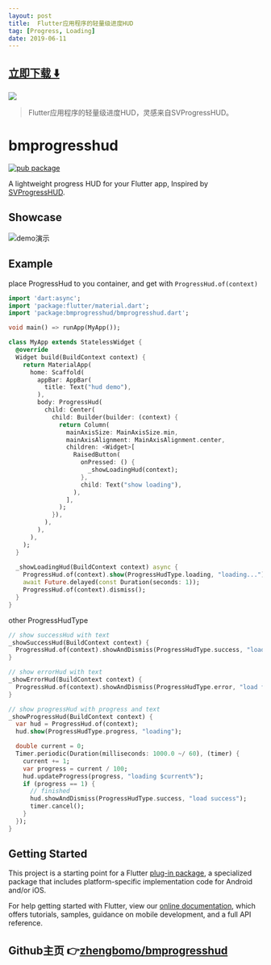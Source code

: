 ```yaml
---
layout: post
title:  Flutter应用程序的轻量级进度HUD
tag: [Progress, Loading]
date: 2019-06-11
---
```


 


## [立即下载 ️⬇️ ](https://codeload.github.com/zhengbomo/bmprogresshud/zip/master) 


 
![](https://flutterawesome.com/content/images/2019/05/bmprogresshud.jpg)
 
>
> Flutter应用程序的轻量级进度HUD，灵感来自SVProgressHUD。
>

 
# bmprogresshud

[![pub package](https://img.shields.io/pub/v/bmprogresshud.svg)](https://pub.dartlang.org/packages/bmprogresshud)

A lightweight progress HUD for your Flutter app, Inspired by [SVProgressHUD](https://github.com/SVProgressHUD/SVProgressHUD).

## Showcase

![demo演示](https://github.com/zhengbomo/bmprogresshud/blob/master/images/demo.gif?raw=true)

## Example

place ProgressHud to you container, and get with `ProgressHud.of(context)`

```dart
import 'dart:async';
import 'package:flutter/material.dart';
import 'package:bmprogresshud/bmprogresshud.dart';

void main() => runApp(MyApp());

class MyApp extends StatelessWidget {
  @override
  Widget build(BuildContext context) {
    return MaterialApp(
      home: Scaffold(
        appBar: AppBar(
          title: Text("hud demo"),
        ),
        body: ProgressHud(
          child: Center(
            child: Builder(builder: (context) {
              return Column(
                mainAxisSize: MainAxisSize.min,
                mainAxisAlignment: MainAxisAlignment.center,
                children: <Widget>[
                  RaisedButton(
                    onPressed: () {
                      _showLoadingHud(context);
                    },
                    child: Text("show loading"),
                  ),
                ],
              );
            }),
          ),
        ),
      ),
    );
  }
  
  _showLoadingHud(BuildContext context) async {
    ProgressHud.of(context).show(ProgressHudType.loading, "loading...");
    await Future.delayed(const Duration(seconds: 1));
    ProgressHud.of(context).dismiss();
  }
}
```

other ProgressHudType

```dart
// show successHud with text
_showSuccessHud(BuildContext context) {
  ProgressHud.of(context).showAndDismiss(ProgressHudType.success, "load success");
}

// show errorHud with text
_showErrorHud(BuildContext context) {
  ProgressHud.of(context).showAndDismiss(ProgressHudType.error, "load fail");
}

// show progressHud with progress and text
_showProgressHud(BuildContext context) {
  var hud = ProgressHud.of(context);
  hud.show(ProgressHudType.progress, "loading");

  double current = 0;
  Timer.periodic(Duration(milliseconds: 1000.0 ~/ 60), (timer) {
    current += 1;
    var progress = current / 100;
    hud.updateProgress(progress, "loading $current%");
    if (progress == 1) {
      // finished
      hud.showAndDismiss(ProgressHudType.success, "load success");
      timer.cancel();
    }
  });
}
```

## Getting Started

This project is a starting point for a Flutter
[plug-in package](https://flutter.io/developing-packages/),
a specialized package that includes platform-specific implementation code for
Android and/or iOS.

For help getting started with Flutter, view our 
[online documentation](https://flutter.io/docs), which offers tutorials, 
samples, guidance on mobile development, and a full API reference.

## Github主页 👉[zhengbomo/bmprogresshud](http://github.com/zhengbomo/bmprogresshud)